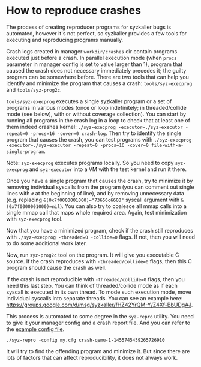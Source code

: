# How to reproduce crashes

The process of creating reproducer programs for syzkaller bugs is automated, however it's not perfect, so syzkaller provides a few tools for executing and reproducing programs manually.

Crash logs created in manager `workdir/crashes` dir contain programs executed just before a crash. In parallel execution mode (when `procs` parameter in manager config is set to value larger than 1), program that caused the crash does not necessary immediately precedes it; the guilty program can be somewhere before.
There are two tools that can help you identify and minimize the program that causes a crash: `tools/syz-execprog` and `tools/syz-prog2c`.

`tools/syz-execprog` executes a single syzkaller program or a set of programs in various modes (once or loop indefinitely; in threaded/collide mode (see below), with or without coverage collection). You can start by running all programs in the crash log in a loop to check that at least one of them indeed crashes kernel: `./syz-execprog -executor=./syz-executor -repeat=0 -procs=16 -cover=0 crash-log`. Then try to identify the single program that causes the crash, you can test programs with `./syz-execprog -executor=./syz-executor -repeat=0 -procs=16 -cover=0 file-with-a-single-program`.

Note: `syz-execprog` executes programs locally. So you need to copy `syz-execprog` and `syz-executor` into a VM with the test kernel and run it there.

Once you have a single program that causes the crash, try to minimize it by removing individual syscalls from the program (you can comment out single lines with `#` at the beginning of line), and by removing unnecessary data (e.g. replacing `&(0x7f0000001000)="73656c6600"` syscall argument with `&(0x7f0000001000)=nil`). You can also try to coalesce all mmap calls into a single mmap call that maps whole required area. Again, test minimization with `syz-execprog` tool.

Now that you have a minimized program, check if the crash still reproduces with `./syz-execprog -threaded=0 -collide=0` flags. If not, then you will need to do some additional work later.

Now, run `syz-prog2c` tool on the program. It will give you executable C source. If the crash reproduces with `-threaded/collide=0` flags, then this C program should cause the crash as well.

If the crash is not reproducible with `-threaded/collide=0` flags, then you need this last step. You can think of threaded/collide mode as if each syscall is executed in its own thread. To mode such execution mode, move individual syscalls into separate threads. You can see an example here: https://groups.google.com/d/msg/syzkaller/fHZ42YrQM-Y/Z4Xf-BbUDgAJ.

This process is automated to some degree in the `syz-repro` utility. You need to give it your manager config and a crash report file. And you can refer to the [example config file](/pkg/mgrconfig/testdata/qemu.cfg).
```
./syz-repro -config my.cfg crash-qemu-1-1455745459265726910
```
It will try to find the offending program and minimize it. But since there are lots of factors that can affect reproducibility, it does not always work.
